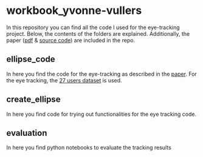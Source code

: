 # workbook_yvonne-vullers
In this repository you can find all the code I used for the eye-tracking project. Below, the contents of the folders are explained.
Additionally, the paper ([pdf](Internship_Report_Yvonne_Vullers.pdf) & [source code](Internship_Report_Yvonne_Vullers.zip)) are included in the repo.

## ellipse_code
In here you find the code for the eye-tracking as described in the [paper](Internship_Report_Yvonne_Vullers.pdf).
For the eye tracking, the [27 users dataset](https://github.com/aangelopoulos/event_based_gaze_tracking) is used.

## create_ellipse
In here you find code for trying out functionalities for the eye tracking code. 

## evaluation 
In here you find python notebooks to evaluate the tracking results